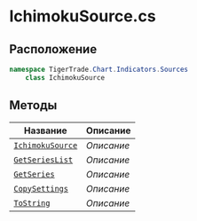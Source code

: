 
# IchimokuSource.cs
## Расположение
```csharp
namespace TigerTrade.Chart.Indicators.Sources  
    class IchimokuSource
```

## Методы
| Название | Описание |
| --- | --- |
| [`IchimokuSource`](./metody/IchimokuSource.md) | *Описание* |
| [`GetSeriesList`](./metody/GetSeriesList.md) | *Описание* |
| [`GetSeries`](./metody/GetSeries.md) | *Описание* |
| [`CopySettings`](./metody/CopySettings.md) | *Описание* |
| [`ToString`](./metody/ToString.md) | *Описание* |
